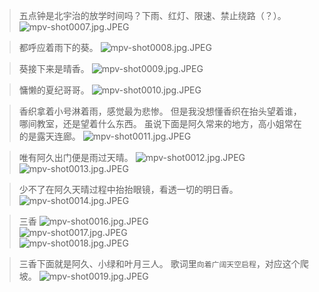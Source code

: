 > 五点钟是北宇治的放学时间吗？下雨、红灯、限速、禁止绕路（？）。
![mpv-shot0007.jpg.JPEG](https://filebed.cellargalaxy.workers.dev/blog/spirit/響け！ユーフォニアム/S1/OP/20200830/mpv-shot0007.jpg.JPEG)

> 都呼应着雨下的葵。
![mpv-shot0008.jpg.JPEG](https://filebed.cellargalaxy.workers.dev/blog/spirit/響け！ユーフォニアム/S1/OP/20200830/mpv-shot0008.jpg.JPEG)  

> 葵接下来是晴香。
![mpv-shot0009.jpg.JPEG](https://filebed.cellargalaxy.workers.dev/blog/spirit/響け！ユーフォニアム/S1/OP/20200830/mpv-shot0009.jpg.JPEG)  

> 慵懒的夏纪哥哥。
![mpv-shot0010.jpg.JPEG](https://filebed.cellargalaxy.workers.dev/blog/spirit/響け！ユーフォニアム/S1/OP/20200830/mpv-shot0010.jpg.JPEG)  

> 香织拿着小号淋着雨，感觉最为悲惨。
> 但是我没想懂香织在抬头望着谁，哪间教室，还是望着什么东西。
> 虽说下面是阿久常来的地方，高小姐常在的是露天连廊。
![mpv-shot0011.jpg.JPEG](https://filebed.cellargalaxy.workers.dev/blog/spirit/響け！ユーフォニアム/S1/OP/20200830/mpv-shot0011.jpg.JPEG)  

> 唯有阿久出门便是雨过天晴。
![mpv-shot0012.jpg.JPEG](https://filebed.cellargalaxy.workers.dev/blog/spirit/響け！ユーフォニアム/S1/OP/20200830/mpv-shot0012.jpg.JPEG)  
![mpv-shot0013.jpg.JPEG](https://filebed.cellargalaxy.workers.dev/blog/spirit/響け！ユーフォニアム/S1/OP/20200830/mpv-shot0013.jpg.JPEG)  

> 少不了在阿久天晴过程中抬抬眼镜，看透一切的明日香。
![mpv-shot0014.jpg.JPEG](https://filebed.cellargalaxy.workers.dev/blog/spirit/響け！ユーフォニアム/S1/OP/20200830/mpv-shot0014.jpg.JPEG)  

> 三香
![mpv-shot0016.jpg.JPEG](https://filebed.cellargalaxy.workers.dev/blog/spirit/響け！ユーフォニアム/S1/OP/20200830/mpv-shot0016.jpg.JPEG)  
![mpv-shot0017.jpg.JPEG](https://filebed.cellargalaxy.workers.dev/blog/spirit/響け！ユーフォニアム/S1/OP/20200830/mpv-shot0017.jpg.JPEG)  
![mpv-shot0018.jpg.JPEG](https://filebed.cellargalaxy.workers.dev/blog/spirit/響け！ユーフォニアム/S1/OP/20200830/mpv-shot0018.jpg.JPEG)  

> 三香下面就是阿久、小绿和叶月三人。
> 歌词里`向着广阔天空启程`，对应这个爬坡。
![mpv-shot0019.jpg.JPEG](https://filebed.cellargalaxy.workers.dev/blog/spirit/響け！ユーフォニアム/S1/OP/20200830/mpv-shot0019.jpg.JPEG)

